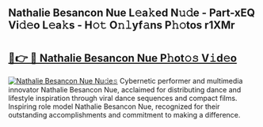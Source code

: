 ## Nathalie Besancon Nue L𝚎a𝚔ed N𝚞𝚍e - Part-xEQ Vi𝚍𝚎o L𝚎a𝚔s - H𝚘𝚝 O𝚗𝚕yf𝚊ns P𝚑𝚘tos r1XMr

# <h2><a href="http://kf2vdy0.oniu.top/?m=Nathalie+Besancon+Nue">🔗👉 🔴 Nathalie Besancon Nue P𝚑ot𝚘𝚜 V𝚒d𝚎o</a></h2>

[![Nathalie Besancon Nue Nu𝚍e𝚜](https://i.imgur.com/0qMVB7G.gif)](http://kf2vdy0.oniu.top/?m=Nathalie+Besancon+Nue)
Cybernetic performer and multimedia innovator Nathalie Besancon Nue, acclaimed for distributing dance and lifestyle inspiration through viral dance sequences and compact films. Inspiring role model Nathalie Besancon Nue, recognized for their outstanding accomplishments and commitment to making a difference.  
